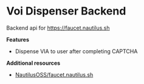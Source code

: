 # Voi Dispenser Backend

Backend api for <https://faucet.nautilus.sh>

**Features**

- Dispense VIA to user after completing CAPTCHA

**Additional resources**

- [NautilusOSS/faucet.nautilus.sh](https://github.com/NautilusOSS/faucet.nautilus.sh)
